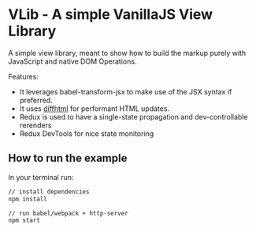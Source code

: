 # VLib - A simple VanillaJS View Library

A simple view library, meant to show how to build the markup purely with JavaScript
and native DOM Operations.

Features:

* It leverages babel-transform-jsx to make use of the JSX syntax if preferred.
* It uses [diffhtml](https://www.npmjs.com/package/diffhtml) for performant HTML updates.
* Redux is used to have a single-state propagation and dev-controllable rerenders
* Redux DevTools for nice state monitoring

## How to run the example

In your terminal run:

```bash
// install dependencies
npm install

// run babel/webpack + http-server
npm start
```